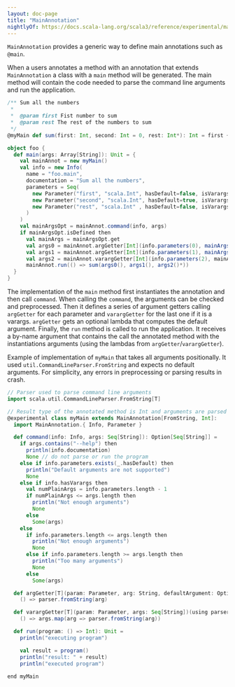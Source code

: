 ```yaml
---
layout: doc-page
title: "MainAnnotation"
nightlyOf: https://docs.scala-lang.org/scala3/reference/experimental/main-annotation.html
---
```


`MainAnnotation` provides a generic way to define main annotations such as `@main`.

When a users annotates a method with an annotation that extends `MainAnnotation` a class with a `main` method will be generated. The main method will contain the code needed to parse the command line arguments and run the application.

```scala
/** Sum all the numbers
 *
 *  @param first Fist number to sum
 *  @param rest The rest of the numbers to sum
 */
@myMain def sum(first: Int, second: Int = 0, rest: Int*): Int = first + second + rest.sum
```

```scala
object foo {
  def main(args: Array[String]): Unit = {
    val mainAnnot = new myMain()
    val info = new Info(
      name = "foo.main",
      documentation = "Sum all the numbers",
      parameters = Seq(
        new Parameter("first", "scala.Int", hasDefault=false, isVarargs=false, "Fist number to sum", Seq()),
        new Parameter("second", "scala.Int", hasDefault=true, isVarargs=false, "", Seq()),
        new Parameter("rest", "scala.Int" , hasDefault=false, isVarargs=true, "The rest of the numbers to sum", Seq())
      )
    )
    val mainArgsOpt = mainAnnot.command(info, args)
    if mainArgsOpt.isDefined then
      val mainArgs = mainArgsOpt.get
      val args0 = mainAnnot.argGetter[Int](info.parameters(0), mainArgs(0), None) // using a parser of Int
      val args1 = mainAnnot.argGetter[Int](info.parameters(1), mainArgs(1), Some(() => sum$default$1())) // using a parser of Int
      val args2 = mainAnnot.varargGetter[Int](info.parameters(2), mainArgs.drop(2)) // using a parser of Int
      mainAnnot.run(() => sum(args0(), args1(), args2()*))
  }
}
```

The implementation of the `main` method first instantiates the annotation and then call `command`.
When calling the `command`, the arguments can be checked and preprocessed.
Then it defines a series of argument getters calling `argGetter` for each parameter and `varargGetter` for the last one if it is a varargs. `argGetter` gets an optional lambda that computes the default argument.
Finally, the `run` method is called to run the application. It receives a by-name argument that contains the call the annotated method with the instantiations arguments (using the lambdas from `argGetter`/`varargGetter`).


Example of implementation of `myMain` that takes all arguments positionally. It used `util.CommandLineParser.FromString` and expects no default arguments. For simplicity, any errors in preprocessing or parsing results in crash.

```scala
// Parser used to parse command line arguments
import scala.util.CommandLineParser.FromString[T]

// Result type of the annotated method is Int and arguments are parsed using FromString
@experimental class myMain extends MainAnnotation[FromString, Int]:
  import MainAnnotation.{ Info, Parameter }

  def command(info: Info, args: Seq[String]): Option[Seq[String]] =
    if args.contains("--help") then
      println(info.documentation)
      None // do not parse or run the program
    else if info.parameters.exists(_.hasDefault) then
      println("Default arguments are not supported")
      None
    else if info.hasVarargs then
      val numPlainArgs = info.parameters.length - 1
      if numPlainArgs <= args.length then
        println("Not enough arguments")
        None
      else
        Some(args)
    else
      if info.parameters.length <= args.length then
        println("Not enough arguments")
        None
      else if info.parameters.length >= args.length then
        println("Too many arguments")
        None
      else
        Some(args)

  def argGetter[T](param: Parameter, arg: String, defaultArgument: Option[() => T])(using parser: FromString[T]): () => T =
    () => parser.fromString(arg)

  def varargGetter[T](param: Parameter, args: Seq[String])(using parser: FromString[T]): () => Seq[T] =
    () => args.map(arg => parser.fromString(arg))

  def run(program: () => Int): Unit =
    println("executing program")

    val result = program()
    println("result: " + result)
    println("executed program")
    
end myMain
```
